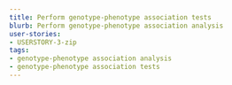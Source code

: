 ```yaml
---
title: Perform genotype-phenotype association tests
blurb: Perform genotype-phenotype association analysis
user-stories:
- USERSTORY-3-zip
tags:
- genotype-phenotype association analysis
- genotype-phenotype association tests
---
```

